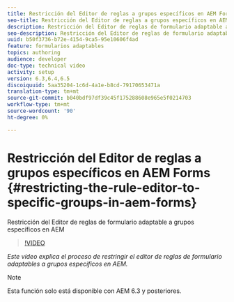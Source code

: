 ```yaml
---
title: Restricción del Editor de reglas a grupos específicos en AEM Forms
seo-title: Restricción del Editor de reglas a grupos específicos en AEM Forms
description: Restricción del Editor de reglas de formulario adaptable a grupos específicos en AEM
seo-description: Restricción del Editor de reglas de formulario adaptable a grupos específicos en AEM
uuid: b50f3736-b72e-4154-9ca5-95e10606f4ad
feature: formularios adaptables
topics: authoring
audience: developer
doc-type: technical video
activity: setup
version: 6.3,6.4,6.5
discoiquuid: 5aa35204-1c6d-4a1e-b8cd-79170653471a
translation-type: tm+mt
source-git-commit: b040bdf97df39c45f175288608e965e5f0214703
workflow-type: tm+mt
source-wordcount: '90'
ht-degree: 0%

---
```



# Restricción del Editor de reglas a grupos específicos en AEM Forms {#restricting-the-rule-editor-to-specific-groups-in-aem-forms}

Restricción del Editor de reglas de formulario adaptable a grupos específicos en AEM

>[!VIDEO](https://video.tv.adobe.com/v/19470?quality=9&learn=on)

*Este vídeo explica el proceso de restringir el editor de reglas de formulario adaptables a grupos específicos en AEM.*

>[!NOTE]
>
>Esta función solo está disponible con AEM 6.3 y posteriores.

